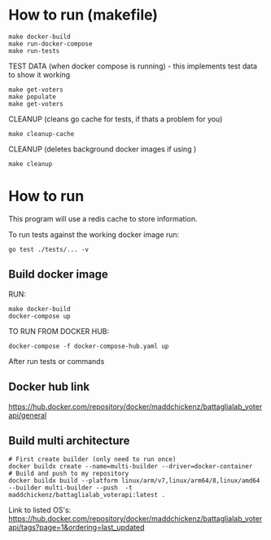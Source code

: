 # How to run (makefile)

```
make docker-build
make run-docker-compose
make run-tests
```

TEST DATA (when docker compose is running) - this implements test data to show it working
```
make get-voters
make populate
make get-voters
```

CLEANUP (cleans go cache for tests, if thats a problem for you)

```
make cleanup-cache
```

CLEANUP (deletes background docker images if using )

```
make cleanup
```


# How to run

This program will use a redis cache to store information.

To run tests against the working docker image run:

```
go test ./tests/... -v
```

## Build docker image

RUN:

```
make docker-build
docker-compose up
```

TO RUN FROM DOCKER HUB:

```
docker-compose -f docker-compose-hub.yaml up
```

After run tests or commands 

## Docker hub link

https://hub.docker.com/repository/docker/maddchickenz/battaglialab_voterapi/general

## Build multi architecture 



```
# First create builder (only need to run once)
docker buildx create --name=multi-builder --driver=docker-container
# Build and push to my repository
docker buildx build --platform linux/arm/v7,linux/arm64/8,linux/amd64 --builder multi-builder --push  -t maddchickenz/battaglialab_voterapi:latest .
```


Link to listed OS's: https://hub.docker.com/repository/docker/maddchickenz/battaglialab_voterapi/tags?page=1&ordering=last_updated
